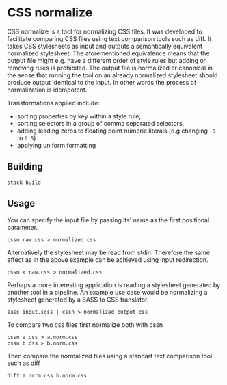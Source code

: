 # CSS normalize

CSS normalize is a tool for normalizing CSS files.
It was developed to facilitate comparing CSS files using text comparison tools such as diff.
It takes CSS stylesheets as input and outputs a semantically equivalent normalized stylesheet.
The aforementioned equivalence means that the output file might e.g. have a different order of style rules but adding or removing rules is prohibited.
The output file is normalized or canonical in the sense that running the tool on an already normalized stylesheet should produce output identical to the input.
In other words the process of normalization is idempotent.

Transformations applied include:

- sorting properties by key within a style rule,
- sorting selectors in a group of comma separated selectors,
- adding leading zeros to floating point numeric literals (e.g changing `.5` to `0.5`)
- applying uniform formatting

## Building

```
stack build
```

## Usage

You can specify the input file by passing its' name as the first positional parameter.

```
cssn raw.css > normalized.css
```

Alternatively the stylesheet may be read from stdin.
Therefore the same effect as in the above example can be achieved using input redirection.

```
cssn < raw.css > normalized.css
```

Perhaps a more interesting application is reading a stylesheet generated by another tool in a pipeline.
An example use case would be normalizing a stylesheet generated by a SASS to CSS translator.

```
sass input.scss | cssn > normalized_output.css
```

To compare two css files first normalize both with cssn

```
cssn a.css > a.norm.css
cssn b.css > b.norm.css
```

Then compare the normalized files using a standart text comparison tool such as diff

```
diff a.norm.css b.norm.css
```
